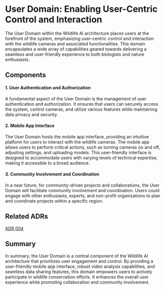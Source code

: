 # User Domain: Enabling User-Centric Control and Interaction

The User Domain within the Wildlife AI architecture places users at the forefront of the system, emphasizing user-centric control and interaction with the wildlife cameras and associated functionalities. This domain encapsulates a wide array of capabilities geared towards delivering a seamless and user-friendly experience to both biologists and nature enthusiasts.

## Components

#### 1. User Authentication and Authorization
A fundamental aspect of the User Domain is the management of user authentication and authorization. It ensures that users can securely access the system, control cameras, and utilize various features while maintaining data privacy and security.

#### 2. Mobile App Interface
The User Domain hosts the mobile app interface, providing an intuitive platform for users to interact with the wildlife cameras. The mobile app allows users to perform critical actions, such as turning cameras on and off, adjusting settings, and uploading models. This user-friendly interface is designed to accommodate users with varying levels of technical expertise, making it accessible to a broad audience.

#### 3. Community Involvement and Coordination
In a near future, for community-driven projects and collaborations, the User Domain will facilitate community involvement and coordination. Users could engage with other enthusiasts, experts, and non-profit organizations to plan and coordinate projects within a specific region.

## Related ADRs

[ADR 004](../ADRs/ADR004%20-%20Ease%20of%20Use%20-%20Mobile%20App%20Only.md)

## Summary

In summary, the User Domain is a central component of the Wildlife AI architecture that prioritizes user engagement and control. By providing a user-friendly mobile app interface, robust video analysis capabilities, and seamless data sharing features, this domain empowers users to actively participate in wildlife conservation efforts. It enhances the overall user experience while promoting collaboration and community involvement.
